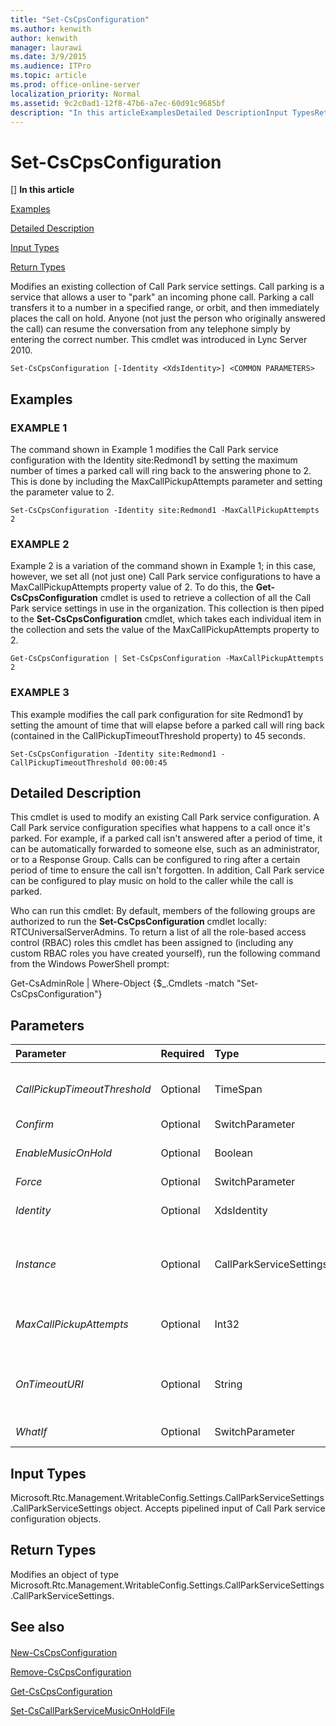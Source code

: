 ```yaml
---
title: "Set-CsCpsConfiguration"
ms.author: kenwith
author: kenwith
manager: laurawi
ms.date: 3/9/2015
ms.audience: ITPro
ms.topic: article
ms.prod: office-online-server
localization_priority: Normal
ms.assetid: 9c2c0ad1-12f8-47b6-a7ec-60d91c9685bf
description: "In this articleExamplesDetailed DescriptionInput TypesReturn Types"
---
```


# Set-CsCpsConfiguration
[]
 **In this article**
  
[Examples](#sectionSection0)
  
[Detailed Description](#sectionSection1)
  
[Input Types](#sectionSection2)
  
[Return Types](#sectionSection3)
  
Modifies an existing collection of Call Park service settings. Call parking is a service that allows a user to "park" an incoming phone call. Parking a call transfers it to a number in a specified range, or orbit, and then immediately places the call on hold. Anyone (not just the person who originally answered the call) can resume the conversation from any telephone simply by entering the correct number. This cmdlet was introduced in Lync Server 2010.
  
```
Set-CsCpsConfiguration [-Identity <XdsIdentity>] <COMMON PARAMETERS>
```

## Examples
<a name="sectionSection0"> </a>

### EXAMPLE 1

The command shown in Example 1 modifies the Call Park service configuration with the Identity site:Redmond1 by setting the maximum number of times a parked call will ring back to the answering phone to 2. This is done by including the MaxCallPickupAttempts parameter and setting the parameter value to 2.
  
```
Set-CsCpsConfiguration -Identity site:Redmond1 -MaxCallPickupAttempts 2
```

### EXAMPLE 2

Example 2 is a variation of the command shown in Example 1; in this case, however, we set all (not just one) Call Park service configurations to have a MaxCallPickupAttempts property value of 2. To do this, the **Get-CsCpsConfiguration** cmdlet is used to retrieve a collection of all the Call Park service settings in use in the organization. This collection is then piped to the **Set-CsCpsConfiguration** cmdlet, which takes each individual item in the collection and sets the value of the MaxCallPickupAttempts property to 2. 
  
```
Get-CsCpsConfiguration | Set-CsCpsConfiguration -MaxCallPickupAttempts 2
```

### EXAMPLE 3

This example modifies the call park configuration for site Redmond1 by setting the amount of time that will elapse before a parked call will ring back (contained in the CallPickupTimeoutThreshold property) to 45 seconds.
  
```
Set-CsCpsConfiguration -Identity site:Redmond1 -CallPickupTimeoutThreshold 00:00:45
```

## Detailed Description
<a name="sectionSection1"> </a>

This cmdlet is used to modify an existing Call Park service configuration. A Call Park service configuration specifies what happens to a call once it's parked. For example, if a parked call isn't answered after a period of time, it can be automatically forwarded to someone else, such as an administrator, or to a Response Group. Calls can be configured to ring after a certain period of time to ensure the call isn't forgotten. In addition, Call Park service can be configured to play music on hold to the caller while the call is parked.
  
Who can run this cmdlet: By default, members of the following groups are authorized to run the **Set-CsCpsConfiguration** cmdlet locally: RTCUniversalServerAdmins. To return a list of all the role-based access control (RBAC) roles this cmdlet has been assigned to (including any custom RBAC roles you have created yourself), run the following command from the Windows PowerShell prompt: 
  
Get-CsAdminRole | Where-Object {$_.Cmdlets -match "Set-CsCpsConfiguration"}
  
## Parameters
<a name="sectionSection1"> </a>

|**Parameter**|**Required**|**Type**|**Description**|
|:-----|:-----|:-----|:-----|
| _CallPickupTimeoutThreshold_ <br/> |Optional  <br/> |TimeSpan  <br/> |The amount of time that will elapse after a call has been parked before it will ring back to the phone on which the call was answered.  <br/> This must be entered in the format hh:mm:ss (hh = hours, mm = minutes, ss = seconds)  <br/> Minimum Value: 10 seconds (00:00:10); Maximum Value: 10 minutes (00:10:00)  <br/> |
| _Confirm_ <br/> |Optional  <br/> |SwitchParameter  <br/> |Prompts you for confirmation before executing the command.  <br/> |
| _EnableMusicOnHold_ <br/> |Optional  <br/> |Boolean  <br/> |Determines whether music plays for the caller while a call is parked.  <br/> Lync Server ships with a default Music on Hold file. You can change this file (thereby changing the music the caller hears while parked) with the **Set-CsCallParkServiceMusicOnHoldFile** cmdlet.  <br/> |
| _Force_ <br/> |Optional  <br/> |SwitchParameter  <br/> |Suppresses any confirmation prompts that would otherwise be displayed before making changes.  <br/> |
| _Identity_ <br/> |Optional  <br/> |XdsIdentity  <br/> |A unique identifier of the configuration you want to modify. The Identity specifies the scope at which the configuration is applied, either Global or a specific site (in the format site:\<sitename\>, such as site:Redmond).  <br/> |
| _Instance_ <br/> |Optional  <br/> |CallParkServiceSettings  <br/> |An object reference to a Call Park service configuration object, of type Microsoft.Rtc.Management.WritableConfig.Settings.CallParkServiceSettings.CallParkServiceSettings. This object can be retrieved by calling the **Get-CsCpsConfiguration** cmdlet. The object can then be changed and the changes saved by passing the object back to the **Set-CsCpsConfiguration** cmdlet in this parameter.  <br/> |
| _MaxCallPickupAttempts_ <br/> |Optional  <br/> |Int32  <br/> |The number of times a parked call will ring back to the answering phone before giving up and forwarding the call to the fallback Uniform Resource Identifier (URI). The fallback URI is set with the OnTimeoutURI parameter.  <br/> Minimum Value: 1; Maximum Value: 10  <br/> |
| _OnTimeoutURI_ <br/> |Optional  <br/> |String  <br/> |The SIP address of the user or Response Group to which unanswered parked calls will be routed. The parked call will be routed after the number of ringbacks defined with the MaxCallPickupAttempts parameter. If that parameter is set to Null, the OnTimeoutURI will be ignored and the parked call will be disconnected after unsuccessful ringback attempts.  <br/> Values must be SIP URIs, beginning with the string sip:. For example, sip:rgs1@litwareinc.com.  <br/> |
| _WhatIf_ <br/> |Optional  <br/> |SwitchParameter  <br/> |Describes what would happen if you executed the command without actually executing the command.  <br/> |
   
## Input Types
<a name="sectionSection2"> </a>

Microsoft.Rtc.Management.WritableConfig.Settings.CallParkServiceSettings.CallParkServiceSettings object. Accepts pipelined input of Call Park service configuration objects.
  
## Return Types
<a name="sectionSection3"> </a>

Modifies an object of type Microsoft.Rtc.Management.WritableConfig.Settings.CallParkServiceSettings.CallParkServiceSettings.
  
## See also
<a name="sectionSection3"> </a>

#### 

[New-CsCpsConfiguration](new-cscpsconfiguration.md)
  
[Remove-CsCpsConfiguration](remove-cscpsconfiguration.md)
  
[Get-CsCpsConfiguration](get-cscpsconfiguration.md)
  
[Set-CsCallParkServiceMusicOnHoldFile](set-cscallparkservicemusiconholdfile.md)

